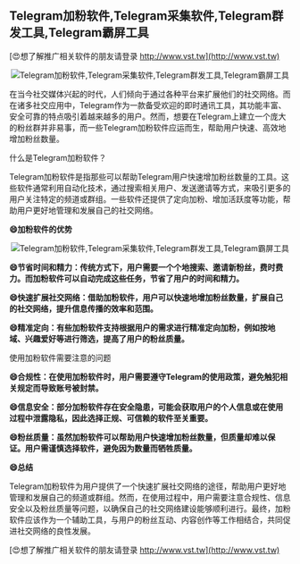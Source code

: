 ## **Telegram加粉软件,Telegram采集软件,Telegram群发工具,Telegram霸屏工具**

[😍想了解推广相关软件的朋友请登录 http://www.vst.tw](http://www.vst.tw)

 <center><img src="https://vst.tw/MP4/tuiguang/png/0.png" alt="Telegram加粉软件,Telegram采集软件,Telegram群发工具,Telegram霸屏工具"></center>

在当今社交媒体兴起的时代，人们倾向于通过各种平台来扩展他们的社交网络。而在诸多社交应用中，Telegram作为一款备受欢迎的即时通讯工具，其功能丰富、安全可靠的特点吸引着越来越多的用户。然而，想要在Telegram上建立一个庞大的粉丝群并非易事，而一些Telegram加粉软件应运而生，帮助用户快速、高效地增加粉丝数量。

什么是Telegram加粉软件？

Telegram加粉软件是指那些可以帮助Telegram用户快速增加粉丝数量的工具。这些软件通常利用自动化技术，通过搜索相关用户、发送邀请等方式，来吸引更多的用户关注特定的频道或群组。一些软件还提供了定向加粉、增加活跃度等功能，帮助用户更好地管理和发展自己的社交网络。

**😄加粉软件的优势**

 <center><img src="https://vst.tw/MP4/tuiguang/png/5.png" alt="Telegram加粉软件,Telegram采集软件,Telegram群发工具,Telegram霸屏工具"></center>

**😄节省时间和精力：传统方式下，用户需要一个个地搜索、邀请新粉丝，费时费力。而加粉软件可以自动完成这些任务，节省了用户的时间和精力。**

**😄快速扩展社交网络：借助加粉软件，用户可以快速地增加粉丝数量，扩展自己的社交网络，提升信息传播的效率和范围。**

**😄精准定向：有些加粉软件支持根据用户的需求进行精准定向加粉，例如按地域、兴趣爱好等进行筛选，提高了用户的粉丝质量。**

使用加粉软件需要注意的问题

**😄合规性：在使用加粉软件时，用户需要遵守Telegram的使用政策，避免触犯相关规定而导致账号被封禁。**

**😄信息安全：部分加粉软件存在安全隐患，可能会获取用户的个人信息或在使用过程中泄露隐私，因此选择正规、可信赖的软件至关重要。**

**😄粉丝质量：虽然加粉软件可以帮助用户快速增加粉丝数量，但质量却难以保证。用户需谨慎选择软件，避免因为数量而牺牲质量。**

**😄总结**

Telegram加粉软件为用户提供了一个快速扩展社交网络的途径，帮助用户更好地管理和发展自己的频道或群组。然而，在使用过程中，用户需要注意合规性、信息安全以及粉丝质量等问题，以确保自己的社交网络建设能够顺利进行。最终，加粉软件应该作为一个辅助工具，与用户的粉丝互动、内容创作等工作相结合，共同促进社交网络的良性发展。

[😍想了解推广相关软件的朋友请登录 http://www.vst.tw](http://www.vst.tw)




